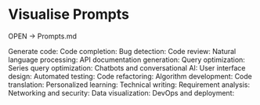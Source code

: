 # Visualise Prompts

OPEN  -> Prompts.md 

Generate code:
Code completion:
Bug detection:
Code review:
Natural language processing:
API documentation generation:
Query optimization:
Series query optimization:
Chatbots and conversational AI:
User interface design:
Automated testing:
Code refactoring:
Algorithm development:
Code translation:
Personalized learning:
Technical writing:
Requirement analysis:
Networking and security:
Data visualization:
DevOps and deployment:
